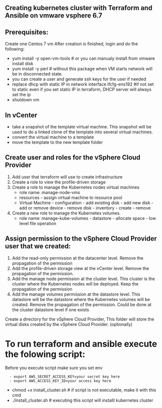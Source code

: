 ## Creating kubernetes cluster with Terraform and Ansible on vmware vsphere 6.7
## Prerequisites:
Create one Centos 7 vm
After creation is finished, login and do the following:
  - yum install -y open-vm-tools  # or you can manualy install from vmware install disk 
  - yum install -y perl 			 # without this package when VM starts network will be in disconnected state. 
  - you can create a user and generate ssh keys for the user if needed
  - replace dhcp with static IP in network interface ifcfg-ens192	 #if not set to static even if you set static IP in terraform, DHCP server will always set the ip 
  - shutdown vm

## In vCenter
  - take a snapshot of the template virtual machine. This snapshot will be used to do a linked clone of the template into several virtual machines.
  - convert the virtual machine to a template
  - move the template to the new template folder
  
## Create user and roles for the vSphere Cloud Provider 
1) Add user that terraform will use to create infrastructure
2) Create a role to view the profile-driven storage
3) Create a role to manage the Kubernetes nodes virtual machines
   - role name: manage-node-vms
   - resources 
         - assign virtual machine to resource pool
   - Virtual Machine
         - configuration
		        - add existing disk
				- add new disk
				- add or remove device
				- remove disk
		 - inventory
		        - create
				- remove
4) Create a new role to manage the Kubernetes volumes.
   - role name: manage-kube-volumes
         - datastore
		        - allocate space
				- low level file operation

## Assign permission to the vSphere Cloud Provider user that we created:

1) Add the read-only permission at the datacenter level. Remove the propagation of the permission
2) Add the profile-driven storage view at the vCenter level. Remove the propagation of the permission.
3) Add the manage node permission at the cluster level. This cluster is the cluster where the Kubernetes nodes will be deployed. Keep the propagation of the permission
4) Add the manage volumes permission at the datastore level. This datastore will be the datastore where the Kubernetes volumes will be created. 
Remove the propagation of the permission. Could be done at the cluster datastore level if one exists

Create a directory for the vSphere Cloud Provider, This folder will store the virtual disks created by the vSphere Cloud Provider. (optionally) 

# To run terraform and ansible execute the folowing script:

Before you execute script make sure you set env
```
  - export AWS_SECRET_ACCESS_KEY=your secret key here
  - export AWS_ACCESS_KEY_ID=your access key here
```  
  - chmod +x install_cluster.sh         # if script is not executable, make it with this cmd
  - ./install_cluster.sh                # executing this script will installl kubernetes cluster
```